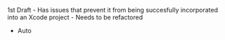 1st Draft - Has issues that prevent it from being succesfully incorporated into an Xcode project - Needs to be refactored

* Auto
